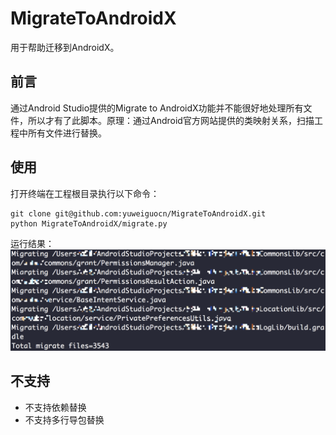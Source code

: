 # MigrateToAndroidX

用于帮助迁移到AndroidX。

## 前言
通过Android Studio提供的Migrate to AndroidX功能并不能很好地处理所有文件，所以才有了此脚本。原理：通过Android官方网站提供的类映射关系，扫描工程中所有文件进行替换。

## 使用

打开终端在工程根目录执行以下命令：
```
git clone git@github.com:yuweiguocn/MigrateToAndroidX.git
python MigrateToAndroidX/migrate.py
```
运行结果：
![](./result.png)

## 不支持

- 不支持依赖替换
- 不支持多行导包替换